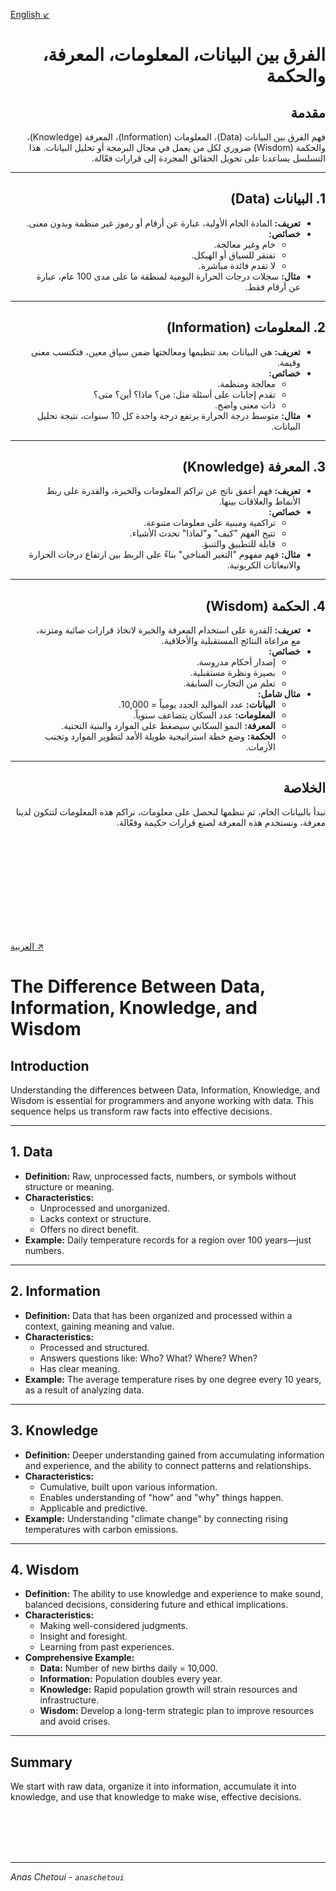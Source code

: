 <a id="arabic"></a>
[English ↙](#english)

<div dir="rtl" style="text-align: right;">

# الفرق بين البيانات، المعلومات، المعرفة، والحكمة

## مقدمة
فهم الفرق بين البيانات (Data)، المعلومات (Information)، المعرفة (Knowledge)، والحكمة (Wisdom) ضروري لكل من يعمل في مجال البرمجة أو تحليل البيانات. هذا التسلسل يساعدنا على تحويل الحقائق المجردة إلى قرارات فعّالة.

---

## 1. البيانات (Data)
- **تعريف:** المادة الخام الأولية، عبارة عن أرقام أو رموز غير منظمة وبدون معنى.
- **خصائص:**
    - خام وغير معالجة.
    - تفتقر للسياق أو الهيكل.
    - لا تقدم فائدة مباشرة.
- **مثال:** سجلات درجات الحرارة اليومية لمنطقة ما على مدى 100 عام، عبارة عن أرقام فقط.

---

## 2. المعلومات (Information)
- **تعريف:** هي البيانات بعد تنظيمها ومعالجتها ضمن سياق معين، فتكتسب معنى وقيمة.
- **خصائص:**
    - معالجة ومنظمة.
    - تقدم إجابات على أسئلة مثل: من؟ ماذا؟ أين؟ متى؟
    - ذات معنى واضح.
- **مثال:** متوسط درجة الحرارة يرتفع درجة واحدة كل 10 سنوات، نتيجة تحليل البيانات.

---

## 3. المعرفة (Knowledge)
- **تعريف:** فهم أعمق ناتج عن تراكم المعلومات والخبرة، والقدرة على ربط الأنماط والعلاقات بينها.
- **خصائص:**
    - تراكمية ومبنية على معلومات متنوعة.
    - تتيح الفهم "كيف" و"لماذا" تحدث الأشياء.
    - قابلة للتطبيق والتنبؤ.
- **مثال:** فهم مفهوم "التغير المناخي" بناءً على الربط بين ارتفاع درجات الحرارة والانبعاثات الكربونية.

---

## 4. الحكمة (Wisdom)
- **تعريف:** القدرة على استخدام المعرفة والخبرة لاتخاذ قرارات صائبة ومتزنة، مع مراعاة النتائج المستقبلية والأخلاقية.
- **خصائص:**
    - إصدار أحكام مدروسة.
    - بصيرة ونظرة مستقبلية.
    - تعلم من التجارب السابقة.
- **مثال شامل:**
    - **البيانات:** عدد المواليد الجدد يومياً = 10,000.
    - **المعلومات:** عدد السكان يتضاعف سنوياً.
    - **المعرفة:** النمو السكاني سيضغط على الموارد والبنية التحتية.
    - **الحكمة:** وضع خطة استراتيجية طويلة الأمد لتطوير الموارد وتجنب الأزمات.

---

## الخلاصة
نبدأ بالبيانات الخام، ثم ننظمها لنحصل على معلومات، نراكم هذه المعلومات لتتكون لدينا معرفة، ونستخدم هذه المعرفة لصنع قرارات حكيمة وفعّالة.

</div>

<br><br><br><br><br><br><br><br><br>

<a id="english"></a>
[العربية ↗](#arabic)

# The Difference Between Data, Information, Knowledge, and Wisdom

## Introduction
Understanding the differences between Data, Information, Knowledge, and Wisdom is essential for programmers and anyone working with data. This sequence helps us transform raw facts into effective decisions.

---

## 1. Data
- **Definition:** Raw, unprocessed facts, numbers, or symbols without structure or meaning.
- **Characteristics:**
    - Unprocessed and unorganized.
    - Lacks context or structure.
    - Offers no direct benefit.
- **Example:** Daily temperature records for a region over 100 years—just numbers.

---

## 2. Information
- **Definition:** Data that has been organized and processed within a context, gaining meaning and value.
- **Characteristics:**
    - Processed and structured.
    - Answers questions like: Who? What? Where? When?
    - Has clear meaning.
- **Example:** The average temperature rises by one degree every 10 years, as a result of analyzing data.

---

## 3. Knowledge
- **Definition:** Deeper understanding gained from accumulating information and experience, and the ability to connect patterns and relationships.
- **Characteristics:**
    - Cumulative, built upon various information.
    - Enables understanding of "how" and "why" things happen.
    - Applicable and predictive.
- **Example:** Understanding "climate change" by connecting rising temperatures with carbon emissions.

---

## 4. Wisdom
- **Definition:** The ability to use knowledge and experience to make sound, balanced decisions, considering future and ethical implications.
- **Characteristics:**
    - Making well-considered judgments.
    - Insight and foresight.
    - Learning from past experiences.
- **Comprehensive Example:**
    - **Data:** Number of new births daily = 10,000.
    - **Information:** Population doubles every year.
    - **Knowledge:** Rapid population growth will strain resources and infrastructure.
    - **Wisdom:** Develop a long-term strategic plan to improve resources and avoid crises.

---

## Summary
We start with raw data, organize it into information, accumulate it into knowledge, and use that knowledge to make wise, effective decisions.

<br>
<br>
<br>
<br>

---
*Anas Chetoui - `anaschetoui`*